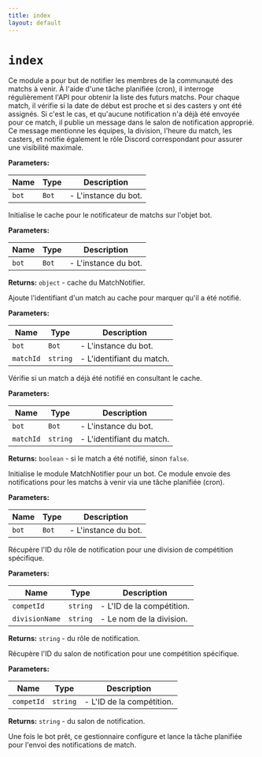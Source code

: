 ```yaml
---
title: index
layout: default
---
```


# `index`

Ce module a pour but de notifier les membres de la communauté des matchs à venir. À l'aide d'une tâche planifiée (cron), il interroge régulièrement l'API pour obtenir la liste des futurs matchs. Pour chaque match, il vérifie si la date de début est proche et si des casters y ont été assignés. Si c'est le cas, et qu'aucune notification n'a déjà été envoyée pour ce match, il publie un message dans le salon de notification approprié. Ce message mentionne les équipes, la division, l'heure du match, les casters, et notifie également le rôle Discord correspondant pour assurer une visibilité maximale.

**Parameters:**

| Name | Type | Description |
| ---- | ---- | ----------- |
| `bot` | `Bot` | - L'instance du bot. |

Initialise le cache pour le notificateur de matchs sur l'objet bot.

**Parameters:**

| Name | Type | Description |
| ---- | ---- | ----------- |
| `bot` | `Bot` | - L'instance du bot. |

**Returns:** `object` - cache du MatchNotifier.

Ajoute l'identifiant d'un match au cache pour marquer qu'il a été notifié.

**Parameters:**

| Name | Type | Description |
| ---- | ---- | ----------- |
| `bot` | `Bot` | - L'instance du bot. |
| `matchId` | `string` | - L'identifiant du match. |

Vérifie si un match a déjà été notifié en consultant le cache.

**Parameters:**

| Name | Type | Description |
| ---- | ---- | ----------- |
| `bot` | `Bot` | - L'instance du bot. |
| `matchId` | `string` | - L'identifiant du match. |

**Returns:** `boolean` - si le match a été notifié, sinon `false`.

Initialise le module MatchNotifier pour un bot. Ce module envoie des notifications pour les matchs à venir via une tâche planifiée (cron).

**Parameters:**

| Name | Type | Description |
| ---- | ---- | ----------- |
| `bot` | `Bot` | - L'instance du bot. |

Récupère l'ID du rôle de notification pour une division de compétition spécifique.

**Parameters:**

| Name | Type | Description |
| ---- | ---- | ----------- |
| `competId` | `string` | - L'ID de la compétition. |
| `divisionName` | `string` | - Le nom de la division. |

**Returns:** `string` - du rôle de notification.

Récupère l'ID du salon de notification pour une compétition spécifique.

**Parameters:**

| Name | Type | Description |
| ---- | ---- | ----------- |
| `competId` | `string` | - L'ID de la compétition. |

**Returns:** `string` - du salon de notification.

Une fois le bot prêt, ce gestionnaire configure et lance la tâche planifiée pour l'envoi des notifications de match.
